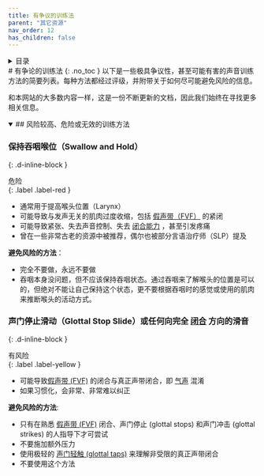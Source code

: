 ```yaml
---
title: 有争议的训练法
parent: "其它资源"
nav_order: 12
has_children: false
---
```

<details closed markdown="block">
  <summary>
    目录
  </summary>
{: .text-delta }
1. TOC
{:toc}
</details>
# 有争论的训练法
{: .no_toc }
以下是一些极具争议性，甚至可能有害的声音训练方法的简要列表。每种方法都经过评级，并附带关于如何尽可能避免风险的信息。

和本网站的大多数内容一样，这是一份不断更新的文档，因此我们始终在寻找更多相关信息。


<details open markdown="block"><summary markdown="block">
## 风险较高、危险或无效的训练方法
</summary>

### 保持吞咽喉位（Swallow and Hold）

{: .d-inline-block }
<div>危险</div>{: .label .label-red }

- 通常用于提高喉头位置（Larynx）
- 可能导致与发声无关的肌肉过度收缩，包括 [假声带（FVF）](/wiki/pages/clarity/FVF) 的紧闭
- 可能导致紧张、失去声音控制、失去 [闭合能力](/wiki/pages/clarity/breathiness) ，甚至引发疼痛
- 曾在一些非常古老的资源中被推荐，偶尔也被部分言语治疗师（SLP）提及

**避免风险的方法**：
- 完全不要做，永远不要做
- 吞咽本身没问题，但不应该保持吞咽状态。通过吞咽来了解喉头的位置是可以的，但绝对不能让自己保持这个状态，更不要根据吞咽时的感觉或使用的肌肉来推断喉头的活动方式。

### 声门停止滑动（Glottal Stop Slide）或任何向完全 [闭合](/wiki/pages/clarity/breathiness) 方向的滑音

{: .d-inline-block }
<div>有风险</div>{: .label .label-yellow }

- 可能导致[假声带 (FVF)](/wiki/pages/clarity/FVF) 的闭合与真正声带闭合，即 [气声](/wiki/pages/clarity/breathiness) 混淆
- 如果习惯化，会非常、非常难以纠正

**避免风险的方法**:
- 只有在熟悉 [假声带 (FVF)](/wiki/pages/clarity/FVF) 闭合、声门停止 (glottal stops) 和声门冲击 (glottal strikes) 的人指导下才可尝试
- 不要施加额外压力
- 使用极轻的 [声门轻触 (glottal taps)](/wiki/pages/clarity/FVF.html#checking-for-fvf-closure-issues) 来理解非受限的真正声带闭合
- 不要使用这个方法

</details>
